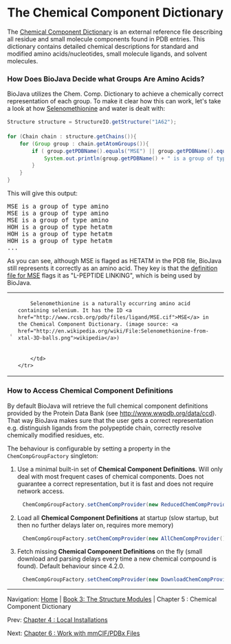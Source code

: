 The Chemical Component Dictionary
=================================

The [Chemical Component Dictionary](http://www.wwpdb.org/ccd.html) is an external reference file describing all residue and small molecule components found in PDB entries. This dictionary contains detailed chemical descriptions for standard and modified amino acids/nucleotides, small molecule ligands, and solvent molecules.

### How Does BioJava Decide what Groups Are Amino Acids?

BioJava utilizes the Chem. Comp. Dictionary to achieve a chemically correct representation of each group. To make it clear how this can work, let's take a look at how [Selenomethionine](http://en.wikipedia.org/wiki/Selenomethionine) and water is dealt with:

```java
Structure structure = StructureIO.getStructure("1A62");

for (Chain chain : structure.getChains()){
    for (Group group : chain.getAtomGroups()){
        if ( group.getPDBName().equals("MSE") || group.getPDBName().equals("HOH")){
            System.out.println(group.getPDBName() + " is a group of type " + group.getType());
        }
    }
}
```

This will give this output:

<pre>
MSE is a group of type amino
MSE is a group of type amino
MSE is a group of type amino
HOH is a group of type hetatm
HOH is a group of type hetatm
HOH is a group of type hetatm
...
</pre>

As you can see, although MSE is flaged as HETATM in the PDB file, BioJava still represents it correctly as an amino acid. They key is that the [definition file for MSE](http://www.rcsb.org/pdb/files/ligand/MSE.cif) flags it as "L-PEPTIDE LINKING", which is being used by BioJava.

<table>
    <tr><td>

<img src="img/143px-Selenomethionine-from-xtal-3D-balls.png?raw=true" alt="Selenomethionine is a naturally occurring amino acid containing selenium" />


</td>
    <td>

        Selenomethionine is a naturally occurring amino acid containing selenium. It has the ID <a href="http://www.rcsb.org/pdb/files/ligand/MSE.cif">MSE</a> in the Chemical Component Dictionary. (image source: <a href="http://en.wikipedia.org/wiki/File:Selenomethionine-from-xtal-3D-balls.png">wikipedia</a>)


        </td>
    </tr>
</table>


### How to Access Chemical Component Definitions

By default BioJava will retrieve the full chemical component definitions provided by the Protein Data Bank (see http://www.wwpdb.org/data/ccd). That way BioJava makes sure that the user gets a correct representation e.g. distinguish ligands from the polypeptide chain, correctly resolve chemically modified residues, etc.

The behaviour is configurable by setting a property in the `ChemCompGroupFactory` singleton:

1. Use a minimal built-in set of **Chemical Component Definitions**. Will only deal with most frequent cases of chemical components. Does not guarantee a correct representation, but it is fast and does not require network access.
```java
     ChemCompGroupFactory.setChemCompProvider(new ReducedChemCompProvider());
```
2. Load all **Chemical Component Definitions**  at startup (slow startup, but then no further delays later on, requires more memory)
```java
     ChemCompGroupFactory.setChemCompProvider(new AllChemCompProvider());
```
3. Fetch missing **Chemical Component Definitions** on the fly (small download and parsing delays every time a new chemical compound is found). Default behaviour since 4.2.0.
```java
     ChemCompGroupFactory.setChemCompProvider(new DownloadChemCompProvider());
```


<!--automatically generated footer-->

---

Navigation:
[Home](../README.md)
| [Book 3: The Structure Modules](README.md)
| Chapter 5 : Chemical Component Dictionary

Prev: [Chapter 4 : Local Installations](caching.md)

Next: [Chapter 6 : Work with mmCIF/PDBx Files](mmcif.md)
